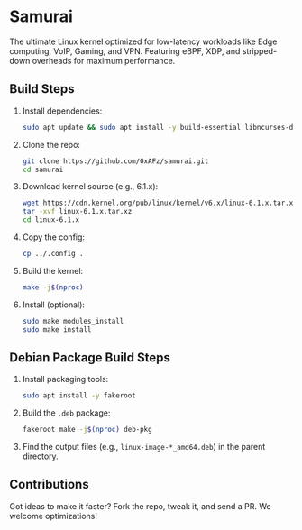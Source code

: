 # Samurai

The ultimate Linux kernel optimized for low-latency workloads like Edge computing, VoIP, Gaming, and VPN. Featuring eBPF, XDP, and stripped-down overheads for maximum performance.

## Build Steps
1. Install dependencies:
   ```bash
   sudo apt update && sudo apt install -y build-essential libncurses-dev bison flex libssl-dev libelf-dev bc dwarves pahole git
   ```
2. Clone the repo:
   ```bash
   git clone https://github.com/0xAFz/samurai.git
   cd samurai
   ```
3. Download kernel source (e.g., 6.1.x):
   ```bash
   wget https://cdn.kernel.org/pub/linux/kernel/v6.x/linux-6.1.x.tar.xz
   tar -xvf linux-6.1.x.tar.xz
   cd linux-6.1.x
   ```
4. Copy the config:
   ```bash
   cp ../.config .
   ```
5. Build the kernel:
   ```bash
   make -j$(nproc)
   ```
6. Install (optional):
   ```bash
   sudo make modules_install
   sudo make install
   ```

## Debian Package Build Steps
1. Install packaging tools:
   ```bash
   sudo apt install -y fakeroot
   ```
2. Build the `.deb` package:
   ```bash
   fakeroot make -j$(nproc) deb-pkg
   ```
3. Find the output files (e.g., `linux-image-*_amd64.deb`) in the parent directory.

## Contributions
Got ideas to make it faster? Fork the repo, tweak it, and send a PR. We welcome optimizations!
